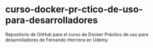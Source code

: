 # curso-docker-pr-ctico-de-uso-para-desarrolladores
Repositorio de GitHub para el curso de Docker Práctico de uso para desarrolladores de Fernando Herrrera en Udemy
